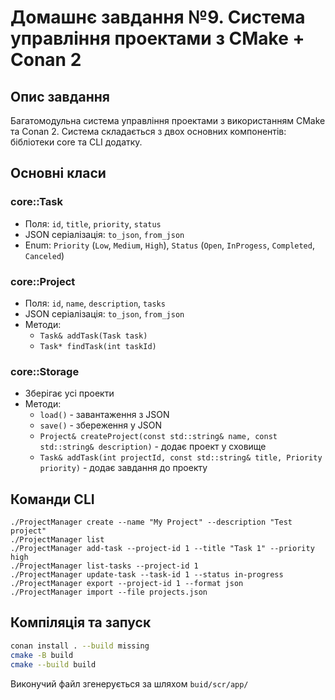 # Домашнє завдання №9. Система управління проектами з CMake + Conan 2

## Опис завдання
Багатомодульна система управління проектами з використанням CMake та Conan 2.
Система складається з двох основних компонентів: бібліотеки core та CLI додатку.

## Основні класи

### core::Task
 - Поля: `id`, `title`, `priority`, `status` 
 - JSON серіалізація: `to_json`, `from_json`
 - Enum: `Priority` (`Low`, `Medium`, `High`), `Status` (`Open`, `InProgess`, `Completed`, `Canceled`)

### core::Project
 - Поля: `id`, `name`, `description`, `tasks`
 - JSON серіалізація: `to_json`, `from_json`
 - Методи:
    - `Task& addTask(Task task)`
    - `Task* findTask(int taskId)`

### core::Storage
 - Зберігає усі проекти
 - Методи:
    - `load()` - завантаження з JSON
    - `save()` - збереження у JSON
    - `Project& createProject(const std::string& name, const std::string& description)` - додає проект у сховище
    - `Task& addTask(int projectId, const std::string& title, Priority priority)` - додає завдання до проекту

## Команди CLI
```
./ProjectManager create --name "My Project" --description "Test project"
./ProjectManager list
./ProjectManager add-task --project-id 1 --title "Task 1" --priority high
./ProjectManager list-tasks --project-id 1
./ProjectManager update-task --task-id 1 --status in-progress
./ProjectManager export --project-id 1 --format json
./ProjectManager import --file projects.json
```

## Компіляція та запуск
```bash
conan install . --build missing
cmake -B build
cmake --build build
```
Виконучий файл згенерується за шляхом `buid/scr/app/`
